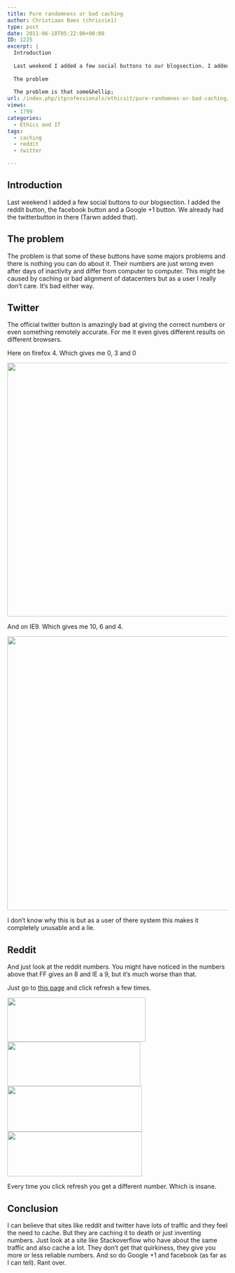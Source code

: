 ```yaml
---
title: Pure randomness or bad caching
author: Christiaan Baes (chrissie1)
type: post
date: 2011-06-18T05:22:00+00:00
ID: 1225
excerpt: |
  Introduction
  
  Last weekend I added a few social buttons to our blogsection. I added the reddit button, the facebook button and a google +1 button. We already had the twitterbutton in there (Tarwn added that).
  
  The problem
  
  The problem is that some&hellip;
url: /index.php/itprofessionals/ethicsit/pure-randomnes-or-bad-caching/
views:
  - 1799
categories:
  - Ethics and IT
tags:
  - caching
  - reddit
  - twitter

---
```

## Introduction

Last weekend I added a few social buttons to our blogsection. I added the reddit button, the facebook button and a Google +1 button. We already had the twitterbutton in there (Tarwn added that).

## The problem

The problem is that some of these buttons have some majors problems and there is nothing you can do about it. Their numbers are just wrong even after days of inactivity and differ from computer to computer. This might be caused by caching or bad alignment of datacenters but as a user I really don&#8217;t care. It&#8217;s bad either way.

## Twitter

The official twitter button is amazingly bad at giving the correct numbers or even something remotely accurate. For me it even gives different results on different browsers. 

Here on firefox 4. Which gives me 0, 3 and 0

<div class="image_block">
  <a href="https://lessthandot.z19.web.core.windows.net/wp-content/uploads/users/chrissie1/buttons/twitterbutton1.png?mtime=1308380894"><img alt="" src="https://lessthandot.z19.web.core.windows.net/wp-content/uploads/users/chrissie1/buttons/twitterbutton1.png?mtime=1308380894" width="1252" height="579" /></a>
</div>

And on IE9. Which gives me 10, 6 and 4.

<div class="image_block">
  <a href="https://lessthandot.z19.web.core.windows.net/wp-content/uploads/users/chrissie1/buttons/twitterbutton2.png?mtime=1308380903"><img alt="" src="https://lessthandot.z19.web.core.windows.net/wp-content/uploads/users/chrissie1/buttons/twitterbutton2.png?mtime=1308380903" width="1252" height="625" /></a>
</div>

I don&#8217;t know why this is but as a user of there system this makes it completely unusable and a lie.

## Reddit

And just look at the reddit numbers. You might have noticed in the numbers above that FF gives an 8 and IE a 9, but it&#8217;s much worse than that.

Just go to [this page][1] and click refresh a few times. 

<div class="image_block">
  <a href="https://lessthandot.z19.web.core.windows.net/wp-content/uploads/users/chrissie1/buttons/reddit1.png?mtime=1308381323"><img alt="" src="https://lessthandot.z19.web.core.windows.net/wp-content/uploads/users/chrissie1/buttons/reddit1.png?mtime=1308381323" width="316" height="101" /></a>
</div>

<div class="image_block">
  <a href="https://lessthandot.z19.web.core.windows.net/wp-content/uploads/users/chrissie1/buttons/reddit2.png?mtime=1308381333"><img alt="" src="https://lessthandot.z19.web.core.windows.net/wp-content/uploads/users/chrissie1/buttons/reddit2.png?mtime=1308381333" width="304" height="101" /></a>
</div>

<div class="image_block">
  <a href="https://lessthandot.z19.web.core.windows.net/wp-content/uploads/users/chrissie1/buttons/reddit3.png?mtime=1308381341"><img alt="" src="https://lessthandot.z19.web.core.windows.net/wp-content/uploads/users/chrissie1/buttons/reddit3.png?mtime=1308381341" width="308" height="104" /></a>
</div>

<div class="image_block">
  <a href="https://lessthandot.z19.web.core.windows.net/wp-content/uploads/users/chrissie1/buttons/reddit4.png?mtime=1308381350"><img alt="" src="https://lessthandot.z19.web.core.windows.net/wp-content/uploads/users/chrissie1/buttons/reddit4.png?mtime=1308381350" width="308" height="102" /></a>
</div>

Every time you click refresh you get a different number. Which is insane. 

## Conclusion

I can believe that sites like reddit and twitter have lots of traffic and they feel the need to cache. But they are caching it to death or just inventing numbers. Just look at a site like Stackoverflow who have about the same traffic and also cache a lot. They don&#8217;t get that quirkiness, they give you more or less reliable numbers. And so do Google +1 and facebook (as far as I can tell). Rant over.

 [1]: http://www.reddit.com/r/node/comments/hz4xm/nodejs_using_mustachejs_for_templating/